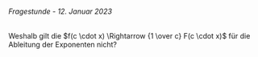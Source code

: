 ###### Fragestunde - 12. Januar 2023

Weshalb gilt die $f(c \cdot x) \Rightarrow {1 \over c} F(c \cdot x)$ für die Ableitung der Exponenten nicht?
